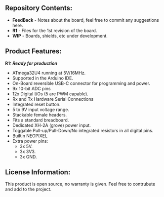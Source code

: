 Repository Contents:
-------------------
* **FeedBack** - Notes about the board, feel free to commit any suggestions here.
* **R1** - Files for the 1st revision of the board.
* **WIP** - Boards, shields, etc under development.

Product Features:
----------------
**R1:** _**Ready for production**_
-	ATmega32U4 running at 5V/16MHz.
-	Supported in the Arduino IDE.
-	On-Board reversible USB-C connector for programming and power.
-	9x 10-bit ADC pins
-	12x Digital I/Os (5 are PWM capable).
-	Rx and Tx Hardware Serial Connections
-	Integrated reset button.
-	5 to 9V input voltage range.
-	Stackable female headers.
-	Fits a standard breadboard.
-	Dedicated XH-2A (grove) power input.
-	Toggable Pull-up/Pull-Down/No integrated resistors in all digital pins.
-	Builtin NEOPIXEL
-	Extra power pins:
	* 3x 5V.
	* 3x 3V3.
	* 3x GND.

License Information:
-------------------
This product is open source, no warranty is given.
Feel free to contrubute and add to the project.
